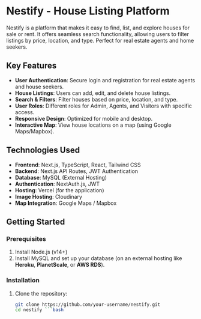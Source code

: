 # Nestify - House Listing Platform

Nestify is a platform that makes it easy to find, list, and explore houses for sale or rent. It offers seamless search functionality, allowing users to filter listings by price, location, and type. Perfect for real estate agents and home seekers.

## Key Features

- **User Authentication**: Secure login and registration for real estate agents and house seekers.
- **House Listings**: Users can add, edit, and delete house listings.
- **Search & Filters**: Filter houses based on price, location, and type.
- **User Roles**: Different roles for Admin, Agents, and Visitors with specific access.
- **Responsive Design**: Optimized for mobile and desktop.
- **Interactive Map**: View house locations on a map (using Google Maps/Mapbox).

## Technologies Used

- **Frontend**: Next.js, TypeScript, React, Tailwind CSS
- **Backend**: Next.js API Routes, JWT Authentication
- **Database**: MySQL (External Hosting)
- **Authentication**: NextAuth.js, JWT
- **Hosting**: Vercel (for the application)
- **Image Hosting**: Cloudinary
- **Map Integration**: Google Maps / Mapbox

## Getting Started

### Prerequisites

1. Install Node.js (v14+)
2. Install MySQL and set up your database (on an external hosting like **Heroku**, **PlanetScale**, or **AWS RDS**).

### Installation

1. Clone the repository:

   ```bash
   git clone https://github.com/your-username/nestify.git
   cd nestify ```bash
